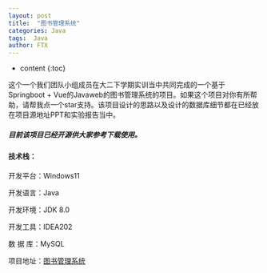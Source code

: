 ```yaml
---
layout: post
title:  "图书管理系统"
categories: Java
tags:  Java
author: FTX
---
```


* content
{:toc}

这个一个我们团队小组成员在大二下学期实训当中共同完成的一个基于Springboot + Vue的Javaweb的图书管理系统的项目。如果这个项目对你有所帮助，请帮我点一个star支持。该项目设计的思路以及设计的数据库细节都在已经放在项目源地址PPT和实验报告当中。
<br>
##### 目前该项目已经开源供大家参考下载使用。
#### 技术栈：
开发平台：Windows11

开发语言：Java

开发环境：JDK 8.0

开发工具：IDEA202

数  据  库：MySQL

项目地址：[图书管理系统](https://github.com/futingx/awesome-springboot-project)
